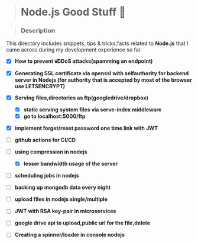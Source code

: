 > # Node.js Good Stuff 👀

> ### Description

This directory includes snippets, tips & tricks,facts related to **Node.js** that I came across during my development experience so far.

- [x] **How to prevent 💀DDoS attacks(spamming an endpoint)**
- [x] **Generating SSL certificate via openssl with selfauthority for backend server in Nodejs (for authority that is accepted by most of the browser use LETSENCRYPT)**
- [x] **Serving files,directories as ftp(googledrive/dropbox)**
    - [x] **static serving system files via serve-index middleware**
    - [x] **go to localhost:5000/ftp**
- [x] **implement forget/reset password one time link with JWT**
- [ ] **github actions for CI/CD**
- [ ] **using compression in nodejs**
    - [x] **lesser bandwidth usage of the server**
- [ ] **scheduling jobs in nodejs**
- [ ] **backing up mongodb data every night**
- [ ] **upload files in nodejs single/multiple**
- [ ] **JWT with RSA key-pair in microservices**
- [ ] **google drive api to upload,public url for the file,delete**
- [ ] **Creating a spinner/loader in console nodejs**

